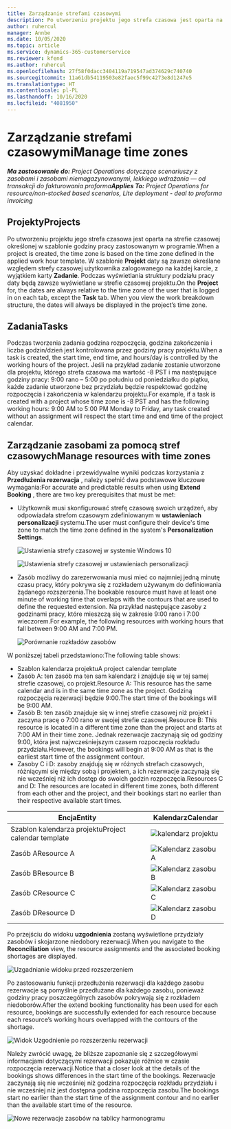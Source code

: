```yaml
---
title: Zarządzanie strefami czasowymi
description: Po utworzeniu projektu jego strefa czasowa jest oparta na strefie czasowej określonej w szablonie godziny pracy zastosowanym w programie.
author: ruhercul
manager: Annbe
ms.date: 10/05/2020
ms.topic: article
ms.service: dynamics-365-customerservice
ms.reviewer: kfend
ms.author: ruhercul
ms.openlocfilehash: 27f58f0dacc3404119a719547ad374629c740740
ms.sourcegitcommit: 11a61db54119503e82faec5f99c4273e8d1247e5
ms.translationtype: HT
ms.contentlocale: pl-PL
ms.lasthandoff: 10/16/2020
ms.locfileid: "4081950"
---
```

# <a name="manage-time-zones"></a><span data-ttu-id="0d4f4-103">Zarządzanie strefami czasowymi</span><span class="sxs-lookup"><span data-stu-id="0d4f4-103">Manage time zones</span></span>

<span data-ttu-id="0d4f4-104">_**Ma zastosowanie do:** Project Operations dotyczące scenariuszy z zasobami i zasobami niemagazynowanymi, lekkiego wdrażania — od transakcji do fakturowania proforma_</span><span class="sxs-lookup"><span data-stu-id="0d4f4-104">_**Applies To:** Project Operations for resource/non-stocked based scenarios, Lite deployment - deal to proforma invoicing_</span></span>


## <a name="projects"></a><span data-ttu-id="0d4f4-105">Projekty</span><span class="sxs-lookup"><span data-stu-id="0d4f4-105">Projects</span></span>

<span data-ttu-id="0d4f4-106">Po utworzeniu projektu jego strefa czasowa jest oparta na strefie czasowej określonej w szablonie godziny pracy zastosowanym w programie.</span><span class="sxs-lookup"><span data-stu-id="0d4f4-106">When a project is created, the time zone is based on the time zone defined in the applied work hour template.</span></span> <span data-ttu-id="0d4f4-107">W szablonie **Projekt** daty są zawsze określane względem strefy czasowej użytkownika zalogowanego na każdej karcie, z wyjątkiem karty **Zadanie**. Podczas wyświetlania struktury podziału pracy daty będą zawsze wyświetlane w strefie czasowej projektu.</span><span class="sxs-lookup"><span data-stu-id="0d4f4-107">On the **Project** for, the dates are always relative to the time zone of the user that is logged in on each tab, except the **Task** tab. When you view the work breakdown structure, the dates will always be displayed in the project’s time zone.</span></span>

## <a name="tasks"></a><span data-ttu-id="0d4f4-108">Zadania</span><span class="sxs-lookup"><span data-stu-id="0d4f4-108">Tasks</span></span>

<span data-ttu-id="0d4f4-109">Podczas tworzenia zadania godzina rozpoczęcia, godzina zakończenia i liczba godzin/dzień jest kontrolowana przez godziny pracy projektu.</span><span class="sxs-lookup"><span data-stu-id="0d4f4-109">When a task is created, the start time, end time, and hours/day is controlled by the working hours of the project.</span></span> <span data-ttu-id="0d4f4-110">Jeśli na przykład zadanie zostanie utworzone dla projektu, którego strefa czasowa ma wartość -8 PST i ma następujące godziny pracy: 9:00 rano – 5:00 po południu od poniedziałku do piątku, każde zadanie utworzone bez przydziału będzie respektować godzinę rozpoczęcia i zakończenia w kalendarzu projektu.</span><span class="sxs-lookup"><span data-stu-id="0d4f4-110">For example, if a task is created with a project whose time zone is -8 PST and has the following working hours: 9:00 AM to 5:00 PM Monday to Friday, any task created without an assignment will respect the start time and end time of the project calendar.</span></span>

## <a name="manage-resources-with-time-zones"></a><span data-ttu-id="0d4f4-111">Zarządzanie zasobami za pomocą stref czasowych</span><span class="sxs-lookup"><span data-stu-id="0d4f4-111">Manage resources with time zones</span></span>

<span data-ttu-id="0d4f4-112">Aby uzyskać dokładne i przewidywalne wyniki podczas korzystania z **Przedłużenia rezerwacja** , należy spełnić dwa podstawowe kluczowe wymagania:</span><span class="sxs-lookup"><span data-stu-id="0d4f4-112">For accurate and predictable results when using **Extend Booking** , there are two key prerequisites that must be met:</span></span>  

- <span data-ttu-id="0d4f4-113">Użytkownik musi skonfigurować strefę czasową swoich urządzeń, aby odpowiadała strefom czasowym zdefiniowanym w **ustawieniach personalizacji** systemu.</span><span class="sxs-lookup"><span data-stu-id="0d4f4-113">The user must configure their device's time zone to match the time zone defined in the system's **Personalization Settings**.</span></span>
 
  ![Ustawienia strefy czasowej w systemie Windows 10](media/reconcile-assignments-03.png)

  ![Ustawienia strefy czasowej w ustawieniach personalizacji](media/reconcile-assignments-04.png)
 
- <span data-ttu-id="0d4f4-116">Zasób możliwy do zarezerwowania musi mieć co najmniej jedną minutę czasu pracy, który pokrywa się z rozkładem używanym do definiowania żądanego rozszerzenia.</span><span class="sxs-lookup"><span data-stu-id="0d4f4-116">The bookable resource must have at least one minute of working time that overlaps with the contours that are used to define the requested extension.</span></span> <span data-ttu-id="0d4f4-117">Na przykład następujące zasoby z godzinami pracy, które mieszczą się w zakresie 9:00 rano i 7:00 wieczorem.</span><span class="sxs-lookup"><span data-stu-id="0d4f4-117">For example, the following resources with working hours that fall between 9:00 AM and 7:00 PM.</span></span> 

  ![Porównanie rozkładów zasobów](media/reconcile-assignments-05.png)

<span data-ttu-id="0d4f4-119">W poniższej tabeli przedstawiono:</span><span class="sxs-lookup"><span data-stu-id="0d4f4-119">The following table shows:</span></span>

- <span data-ttu-id="0d4f4-120">Szablon kalendarza projektu</span><span class="sxs-lookup"><span data-stu-id="0d4f4-120">A project calendar template</span></span>
- <span data-ttu-id="0d4f4-121">Zasób A: ten zasób ma ten sam kalendarz i znajduje się w tej samej strefie czasowej, co projekt.</span><span class="sxs-lookup"><span data-stu-id="0d4f4-121">Resource A: This resource has the same calendar and is in the same time zone as the project.</span></span> <span data-ttu-id="0d4f4-122">Godziną rozpoczęcia rezerwacji będzie 9:00.</span><span class="sxs-lookup"><span data-stu-id="0d4f4-122">The start time of the bookings will be 9:00 AM.</span></span>
- <span data-ttu-id="0d4f4-123">Zasób B: ten zasób znajduje się w innej strefie czasowej niż projekt i zaczyna pracę o 7:00 rano w swojej strefie czasowej.</span><span class="sxs-lookup"><span data-stu-id="0d4f4-123">Resource B: This resource is located in a different time zone than the project and starts at 7:00 AM in their time zone.</span></span> <span data-ttu-id="0d4f4-124">Jednak rezerwacje zaczynają się od godziny 9:00, która jest najwcześniejszym czasem rozpoczęcia rozkładu przydziału.</span><span class="sxs-lookup"><span data-stu-id="0d4f4-124">However, the bookings will begin at 9:00 AM as that is the earliest start time of the assignment contour.</span></span>
- <span data-ttu-id="0d4f4-125">Zasoby C i D: zasoby znajdują się w różnych strefach czasowych, różniącymi się między sobą i projektem, a ich rezerwacje zaczynają się nie wcześniej niż ich dostęp do swoich godzin rozpoczęcia.</span><span class="sxs-lookup"><span data-stu-id="0d4f4-125">Resources C and D: The resources are located in different time zones, both different from each other and the project, and their bookings start no earlier than their respective available start times.</span></span>

|<span data-ttu-id="0d4f4-126">Encja</span><span class="sxs-lookup"><span data-stu-id="0d4f4-126">Entity</span></span>  |<span data-ttu-id="0d4f4-127">Kalendarz</span><span class="sxs-lookup"><span data-stu-id="0d4f4-127">Calendar</span></span>  |
|-|-|
|<span data-ttu-id="0d4f4-128">Szablon kalendarza projektu</span><span class="sxs-lookup"><span data-stu-id="0d4f4-128">Project calendar template</span></span>   | ![kalendarz projektu](media/reconcile-assignments-06.png) |
|<span data-ttu-id="0d4f4-130">Zasób A</span><span class="sxs-lookup"><span data-stu-id="0d4f4-130">Resource A</span></span>  | ![Kalendarz zasobu A](media/reconcile-assignments-06.png) |
|<span data-ttu-id="0d4f4-132">Zasób B</span><span class="sxs-lookup"><span data-stu-id="0d4f4-132">Resource B</span></span>  |  ![Kalendarz zasobu B](media/reconcile-assignments-07.png) |
|<span data-ttu-id="0d4f4-134">Zasób C</span><span class="sxs-lookup"><span data-stu-id="0d4f4-134">Resource C</span></span>  |  ![Kalendarz zasobu C](media/reconcile-assignments-08.png) |
|<span data-ttu-id="0d4f4-136">Zasób D</span><span class="sxs-lookup"><span data-stu-id="0d4f4-136">Resource D</span></span>  | ![Kalendarz zasobu D](media/reconcile-assignments-09.png)  |
 
<span data-ttu-id="0d4f4-138">Po przejściu do widoku **uzgodnienia** zostaną wyświetlone przydziały zasobów i skojarzone niedobory rezerwacji.</span><span class="sxs-lookup"><span data-stu-id="0d4f4-138">When you navigate to the **Reconciliation** view, the resource assignments and the associated booking shortages are displayed.</span></span>

![Uzgadnianie widoku przed rozszerzeniem](media/reconcile-assignments-10.png)

<span data-ttu-id="0d4f4-140">Po zastosowaniu funkcji przedłużenia rezerwacji dla każdego zasobu rezerwacje są pomyślnie przedłużane dla każdego zasobu, ponieważ godziny pracy poszczególnych zasobów pokrywają się z rozkładem niedoborów.</span><span class="sxs-lookup"><span data-stu-id="0d4f4-140">After the extend booking functionality has been used for each resource, bookings are successfully extended for each resource because each resource’s working hours overlapped with the contours of the shortage.</span></span>

![Widok Uzgodnienie po rozszerzeniu rezerwacji](media/reconcile-assignments-11.png) 

<span data-ttu-id="0d4f4-142">Należy zwrócić uwagę, że bliższe zapoznanie się z szczegółowymi informacjami dotyczącymi rezerwacji pokazuje różnice w czasie rozpoczęcia rezerwacji.</span><span class="sxs-lookup"><span data-stu-id="0d4f4-142">Notice that a closer look at the details of the bookings shows differences in the start time of the bookings.</span></span> <span data-ttu-id="0d4f4-143">Rezerwacje zaczynają się nie wcześniej niż godzina rozpoczęcia rozkładu przydziału i nie wcześniej niż jest dostępna godzina rozpoczęcia zasobu.</span><span class="sxs-lookup"><span data-stu-id="0d4f4-143">The bookings start no earlier than the start time of the assignment contour and no earlier than the available start time of the resource.</span></span>

![Nowe rezerwacje zasobów na tablicy harmonogramu](media/reconcile-assignments-12.png)
